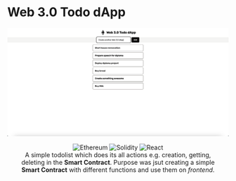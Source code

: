 # Web 3.0 Todo dApp

![Screenshot](./client/public/screenshot2.png)

<div align="center">
  <img src="https://img.shields.io/badge/Ethereum-3C3C3D?style=for-the-badge&logo=Ethereum&logoColor=white" alt="Ethereum">
  <img src="https://img.shields.io/badge/Solidity-%23363636.svg?style=for-the-badge&logo=solidity&logoColor=white" alt="Solidity">
  <img src="https://img.shields.io/badge/react-%2320232a.svg?style=for-the-badge&logo=react&logoColor=%2361DAFB" alt="React">
</div>

<p align="center" style="width: 90%; margin: 0 auto">
  A simple todolist which does its all actions e.g. creation, getting, deleting in the <b>Smart Contract</b>. Purpose was jsut creating a simple <b>Smart Contract</b> with different functions and use them on <i>frontend</i>.
</p>